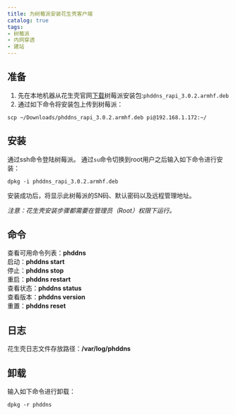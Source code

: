 ```yaml
---
title: 为树莓派安装花生壳客户端
catalog: true
tags:
- 树莓派
- 内网穿透
- 建站
---
```

## 准备
1. 先在本地机器从花生壳官网[下载](https://hsk.oray.com/download)树莓派安装包:`phddns_rapi_3.0.2.armhf.deb`   
2. 通过如下命令将安装包上传到树莓派：  

```
scp ~/Downloads/phddns_rapi_3.0.2.armhf.deb pi@192.168.1.172:~/
```

## 安装
通过ssh命令登陆树莓派。 
通过`su`命令切换到root用户之后输入如下命令进行安装：

```
dpkg -i phddns_rapi_3.0.2.armhf.deb
```
安装成功后，将显示此树莓派的SN码、默认密码以及远程管理地址。

*注意：花生壳安装步骤都需要在管理员（Root）权限下运行。* 
## 命令
查看可用命令列表：**phddns**  
启动：**phddns start**  
停止：**phddns stop**  
重启：**phddns restart**  
查看状态：**phddns status**  
查看版本：**phddns version**  
重置：**phddns reset** 
## 日志
花生壳日志文件存放路径：**/var/log/phddns** 
## 卸载
输入如下命令进行卸载：

```
dpkg -r phddns
```